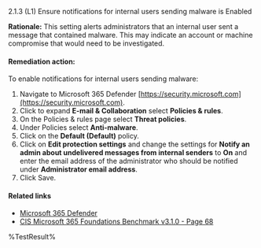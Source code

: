 2.1.3 (L1) Ensure notifications for internal users sending malware is Enabled

**Rationale:**
This setting alerts administrators that an internal user sent a message that contained malware. This may indicate an account or machine compromise that would need to be investigated.

#### Remediation action:

To enable notifications for internal users sending malware:
1. Navigate to Microsoft 365 Defender [https://security.microsoft.com](https://security.microsoft.com).
2. Click to expand **E-mail & Collaboration** select **Policies & rules**.
3. On the Policies & rules page select **Threat policies**.
4. Under Policies select **Anti-malware**.
5. Click on the **Default (Default)** policy.
6. Click on **Edit protection settings** and change the settings for **Notify an admin about undelivered messages from internal senders** to **On** and enter the email address of the administrator who should be notified under **Administrator email address**.
7. Click Save.

#### Related links

* [Microsoft 365 Defender](https://security.microsoft.com)
* [CIS Microsoft 365 Foundations Benchmark v3.1.0 - Page 68](https://www.cisecurity.org/benchmark/microsoft_365)

<!--- Results --->
%TestResult%